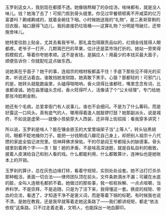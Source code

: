 玉罗刹这女人，我到现在都摸不透。她像锅熬糊了的杂烩汤，啥味都有，就是没人味儿。钱？她海了去了！可抠门抠到骨头缝里。你见过早餐顿顿离不开咸菜的亿万富婆吗？齁咸齁咸的，就着金碗往下咽。小时候她送我的“礼物”，是二表哥穿剩的旧衣服，袖口磨得飞边儿，我妈直接扔垃圾桶——这算礼物？分明是甩破烂，还带施舍味儿。

她特爱往脸上贴金，尤其去看我爷爷。那礼盒包得跟贡品似的，红绸金线晃得人眼都疼。老爷子一打开，几颗蔫巴巴的苹果，估计还是菜市场打折的。她站一旁笑得假模假式，等着你夸她孝顺。这不是省钱，是膈应人！用最少的本钱买最大面子，顺便告诉你：你就配吃这点破东西。

说她真在乎面子？她干的事，连祖宗的棺材板都盖不住！手底下那些见不得光的买卖，听说还沾着血。谁敢挡她发财路，她真敢下黑手。心狠？那都轻的！可邪门儿的是，她转头就能跪庙里，头磕得啪啪响，香火烧得比谁都旺，嘴里念念有词，比谁都虔诚。她在庙里磕头念经，香火旺得吓人，活像请了个“公关经理”，专门给她那张冷脸刷金粉。

她还有个毛病，总爱拿衙门有人说事儿，谁也不会细问。不是为了什么筹码，而是好露这一口风头。真有底气的人，哪用得着逢人就敲锣打鼓？她那副派头，说是城府，不如说是虚荣——就像小孩偷穿大人西装，还非得上街招摇：看我穿多讲究！

所以说，玉罗刹是啥人？能在镶金嵌玉的大堂里端架子当“上等人”，转头钻黑胡同，眼都不眨地捅你刀子。能把一分钱掰成八瓣花自己身上，却把别人祖宗十八代攒的家底全惦记进兜里。信神拜佛求保佑，干的尽是阎王爷都摇头的缺德事。骨头缝里刻着两个字——贪！狠！她的矛盾，不是啥高深谜题，就是自私自利的极致，披着人皮演给自己和别人看的戏。什么都能利用，什么都敢算计，连神仙也是她账本上的开销。

玉罗刹的算计，总在灰色边缘打转，看着守规矩，实则处处设套。她不沾打打杀杀那种粗活，表面一切合法——律师团队顶在前头，文件条款滴水不漏；可藏在水底的脏，全叫人连根毛都抓不着。她做过的那些事，我一桩桩拆解、一点点咀嚼，当养料学。不是崇拜，不是追随，只是为了活下来，我得懂这一套。换皮的规矩、带血的合法，看透了，才知道干净不是褒义词，而是等着下锅的标靶。有时候我也说不清，是她在教我，还是我早就等着走她这条路了——我们都讲规矩，都走“依法依规”这条路。只不过走着走着，文明人，也能踩出一地血脚印。

